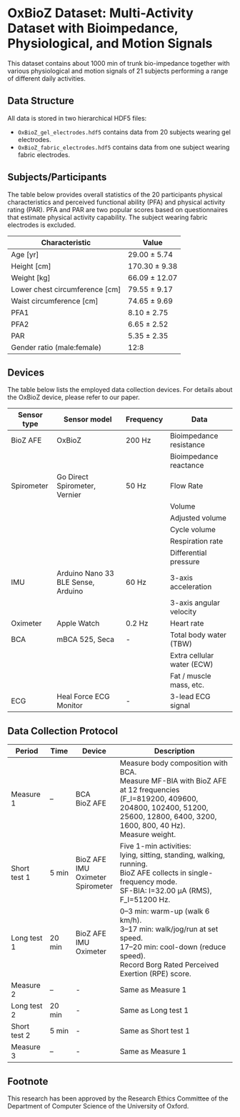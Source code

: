 # OxBioZ Dataset: Multi-Activity Dataset with Bioimpedance, Physiological, and Motion Signals

This dataset contains about 1000 min of trunk bio-impedance
together with various physiological and motion
signals of 21 subjects performing a range of different daily
activities.

## Data Structure

All data is stored in two hierarchical HDF5 files:
* `OxBioZ_gel_electrodes.hdf5` contains data from 20 subjects wearing gel electrodes.
* `OxBioZ_fabric_electrodes.hdf5` contains data from one subject wearing fabric electrodes.

## Subjects/Participants

The table below provides overall statistics of the 20 participants physical characteristics and
perceived functional ability (PFA) and physical activity
rating (PAR). PFA and PAR are two popular scores based
on questionnaires that estimate physical activity capability.
The subject wearing fabric electrodes is excluded.

| **Characteristic**                   | **Value**         |
|--------------------------------------|-------------------|
| Age [yr]                             | 29.00 ± 5.74      |
| Height [cm]                          | 170.30 ± 9.38     |
| Weight [kg]                          | 66.09 ± 12.07     |
| Lower chest circumference [cm]       | 79.55 ± 9.17      |
| Waist circumference [cm]             | 74.65 ± 9.69      |
| PFA1                                 | 8.10 ± 2.75       |
| PFA2                                 | 6.65 ± 2.52       |
| PAR                                  | 5.35 ± 2.35       |
| Gender ratio (male:female)           | 12:8              |

## Devices

The table below lists the employed data collection devices.
For details about the OxBioZ device, please refer to our paper.

| **Sensor type** | **Sensor model**                | **Frequency**| **Data**                                 |
|-----------------|---------------------------------|--------------|------------------------------------------|
| BioZ AFE        | OxBioZ                          | 200 Hz       | Bioimpedance resistance                  |
|                 |                                 |              | Bioimpedance reactance                   |
| Spirometer      | Go Direct Spirometer, Vernier   | 50 Hz        | Flow Rate                                |
|                 |                                 |              | Volume                                   |
|                 |                                 |              | Adjusted volume                          |
|                 |                                 |              | Cycle volume                             |
|                 |                                 |              | Respiration rate                         |
|                 |                                 |              | Differential pressure                    |
| IMU             | Arduino Nano 33 BLE Sense, Arduino | 60 Hz     | 3-axis acceleration                      |
|                 |                                 |              | 3-axis angular velocity                  |
| Oximeter        | Apple Watch                     | 0.2 Hz       | Heart rate                               |
| BCA             | mBCA 525, Seca                  | -            | Total body water (TBW)                   |
|                 |                                 |              | Extra cellular water (ECW)               |
|                 |                                 |              | Fat / muscle mass, etc.                  |
| ECG             | Heal Force ECG Monitor          | -            | 3-lead ECG signal                        |

## Data Collection Protocol

| **Period**     | **Time** | **Device**                                      | **Description**                                                                                                                                                                                           |
| -------------- | -------- | ----------------------------------------------- | --------------------------------------------------------------------------------------------------------------------------------------------------------------------------------------------------------- |
| Measure 1    | –        | BCA <br> BioZ AFE                               | Measure body composition with BCA.<br>Measure MF-BIA with BioZ AFE at 12 frequencies <br>(F_I=819200, 409600, 204800, 102400, 51200, 25600, 12800, 6400, 3200, 1600, 800, 40 Hz).<br>Measure weight. |
| Short test 1 | 5 min    | BioZ AFE <br> IMU <br> Oximeter <br> Spirometer | Five 1-min activities:<br>lying, sitting, standing, walking, running.<br>BioZ AFE collects in single-frequency mode.<br>SF-BIA: I=32.00  μA (RMS), F_I=51200 Hz.                                 |
| Long test 1  | 20 min   | BioZ AFE <br> IMU <br> Oximeter                 | 0–3 min: warm-up (walk 6 km/h).<br>3–17 min: walk/jog/run at set speed.<br>17–20 min: cool-down (reduce speed).<br>Record Borg Rated Perceived Exertion (RPE) score.                                      |
| Measure 2    | –        | -                                               | Same as Measure 1                                                                                                                                                                                         |
| Long test 2  | 20 min   | -                                               | Same as Long test 1                                                                                                                                                                                       |
| Short test 2 | 5 min    | -                                               | Same as Short test 1                                                                                                                                                                                      |
| Measure 3    | –        | -                                               | Same as Measure 1                                                                                                                                                                                         |

## Footnote

This research has been approved by the Research
Ethics Committee of the Department of Computer Science
of the University of Oxford.
